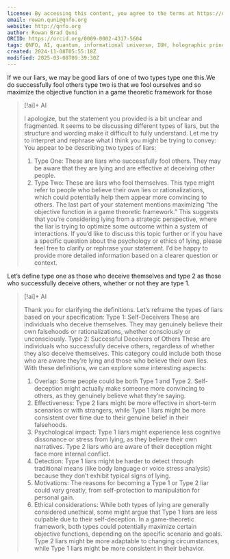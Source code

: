 ```yaml
---
license: By accessing this content, you agree to the terms at https://qnfo.org/LICENSE
email: rowan.quni@qnfo.org
website: http://qnfo.org
author: Rowan Brad Quni
ORCID: https://orcid.org/0009-0002-4317-5604
tags: QNFO, AI, quantum, informational universe, IUH, holographic principle
created: 2024-11-08T05:55:18Z
modified: 2025-03-08T09:39:30Z
---
```


If we our liars, we may be good liars of one of two types type one this.We do successfully fool others type two is that we fool ourselves and so maximize the objective function in a game theoretic framework for those

> [!ai]+ AI
>
> I apologize, but the statement you provided is a bit unclear and fragmented. It seems to be discussing different types of liars, but the structure and wording make it difficult to fully understand. Let me try to interpret and rephrase what I think you might be trying to convey:
> You appear to be describing two types of liars:
> 1. Type One: These are liars who successfully fool others. They may be aware that they are lying and are effective at deceiving other people.
> 2. Type Two: These are liars who fool themselves. This type might refer to people who believe their own lies or rationalizations, which could potentially help them appear more convincing to others.
> The last part of your statement mentions maximizing “the objective function in a game theoretic framework.” This suggests that you’re considering lying from a strategic perspective, where the liar is trying to optimize some outcome within a system of interactions.
> If you’d like to discuss this topic further or if you have a specific question about the psychology or ethics of lying, please feel free to clarify or rephrase your statement. I’d be happy to provide more detailed information based on a clearer question or context.

Let’s define type one as those who deceive themselves and type 2 as those who successfully deceive others, whether or not they are type 1.

> [!ai]+ AI
>
> Thank you for clarifying the definitions. Let’s reframe the types of liars based on your specification:
> Type 1: Self-Deceivers
> These are individuals who deceive themselves. They may genuinely believe their own falsehoods or rationalizations, whether consciously or unconsciously.
> Type 2: Successful Deceivers of Others
> These are individuals who successfully deceive others, regardless of whether they also deceive themselves. This category could include both those who are aware they’re lying and those who believe their own lies.
> With these definitions, we can explore some interesting aspects:
> 1. Overlap: Some people could be both Type 1 and Type 2. Self-deception might actually make someone more convincing to others, as they genuinely believe what they’re saying.
> 2. Effectiveness: Type 2 liars might be more effective in short-term scenarios or with strangers, while Type 1 liars might be more consistent over time due to their genuine belief in their falsehoods.
> 3. Psychological impact: Type 1 liars might experience less cognitive dissonance or stress from lying, as they believe their own narratives. Type 2 liars who are aware of their deception might face more internal conflict.
> 4. Detection: Type 1 liars might be harder to detect through traditional means (like body language or voice stress analysis) because they don’t exhibit typical signs of lying.
> 5. Motivations: The reasons for becoming a Type 1 or Type 2 liar could vary greatly, from self-protection to manipulation for personal gain.
> 6. Ethical considerations: While both types of lying are generally considered unethical, some might argue that Type 1 liars are less culpable due to their self-deception.
> In a game-theoretic framework, both types could potentially maximize certain objective functions, depending on the specific scenario and goals. Type 2 liars might be more adaptable to changing circumstances, while Type 1 liars might be more consistent in their behavior.
